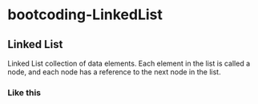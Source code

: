 # bootcoding-LinkedList
## Linked List
Linked List collection of data elements.
Each element in the list is called a node, and 
each node has a reference to the next node in the list.

### Like this


